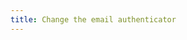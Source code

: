 ```yaml
---
title: Change the email authenticator
---
```


<ApiLifecycle access="ie" /><br>

<StackSnippet snippet="allcontent" />
